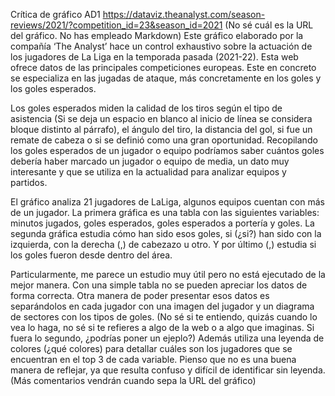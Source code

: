 Crítica de gráfico AD1 https://dataviz.theanalyst.com/season-reviews/2021/?competition_id=23&season_id=2021  (No sé cuál es la URL del gráfico. No has empleado Markdown)
Este gráfico elaborado por la compañía ‘The Analyst’ hace un control exhaustivo sobre la actuación de los jugadores de La Liga en la temporada pasada (2021-22). Esta web ofrece datos de las principales competiciones europeas. Este en concreto se especializa en las jugadas de ataque, más concretamente en los goles y los goles esperados.

Los goles esperados miden la calidad de los tiros según el tipo de asistencia (Si se deja un espacio en blanco al inicio de línea se considera bloque distinto al párrafo), el ángulo del tiro, la distancia del gol, si fue un remate de cabeza o si se definió como una gran oportunidad. Recopilando los goles esperados de un jugador o equipo podríamos saber cuántos goles debería haber marcado un jugador o equipo de media, un dato muy interesante y que se utiliza en la actualidad para analizar equipos y partidos.

El gráfico analiza 21 jugadores de LaLiga, algunos equipos cuentan con más de un jugador. La primera gráfica es una tabla con las siguientes variables: minutos jugados, goles esperados, goles esperados a portería y goles. La segunda gráfica estudia cómo han sido esos goles, si  (¿si?) han sido con la izquierda, con la derecha (,) de cabezazo u otro. Y por último (,) estudia si los goles fueron desde dentro del área.

Particularmente, me parece un estudio muy útil pero no está ejecutado de la mejor manera. Con una simple tabla no se pueden apreciar los datos de forma correcta. Otra manera de poder presentar esos datos es separándolos en cada jugador con una imagen del jugador y un diagrama de sectores con los tipos de goles. (No sé si te entiendo, quizás cuando lo vea lo haga, no sé si te refieres a algo de la web o a algo que imaginas. Si fuera lo segundo, ¿podrías poner un ejeplo?) Además utiliza una leyenda de colores (¿qué colores) para detallar cuáles son los jugadores que se encuentran en el top 3 de cada variable.  Pienso que no es una buena manera de reflejar, ya que resulta confuso y difícil de identificar sin leyenda. (Más comentarios vendrán cuando sepa la URL del gráfico)

